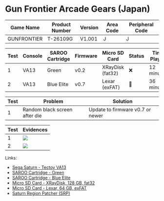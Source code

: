 # Gun Frontier Arcade Gears (Japan)

| Game Name   | Product Number | Version | Area Code | Peripheral Code |
| ----------- | -------------- | ------- | --------- | --------------- |
| GUNFRONTIER | T-26109G       | V1.001  | J         | J               |

| Test | Console | SAROO Cartridge | Firmware | Micro SD Card    | Status | Time Played |
| ---- | ------- | --------------- | -------- | ---------------- | ------ | ----------- |
| 1    | VA13    | Green           | v0.2     | XRayDisk (fat32) | :x:    | 12 minutes  |
| 2    | VA13    | Blue Elite      | v0.7     | Lexar (exFAT)    | :100:  | 36 minutes  |

| Test | Problem                       | Solution                         |
| ---- | ----------------------------- | -------------------------------- |
| 1    | Random black screen after die | Update to firmware v0.7 or newer |

| Test | Evidences                                                                                        |
| ---- | ------------------------------------------------------------------------------------------------ |
| 1    | [![](https://img.youtube.com/vi/PUDWZlP-9yQ/0.jpg)](https://www.youtube.com/watch?v=PUDWZlP-9yQ) |
| 2    | [![](https://img.youtube.com/vi/vPYzbKW3fvc/0.jpg)](https://www.youtube.com/watch?v=vPYzbKW3fvc) |

Links:

- [Sega Saturn - Tectoy VA13](../../../../Info/Consoles/VA13/README.md)
- [SAROO Cartridge - Green](../../../../Info/Cartridges/RetroGameParadiseStore/1.32F/README.md)
- [SAROO Cartridge - Blue Elite](../../../../Info/Cartridges/GuangzhouSanStarOnlineShop/1.6/README.md)
- [Micro SD Card - XRayDisk, 128 GB, fat32](../../../../Info/SdCards/XRayDisk/128GB/fat32/README.md)
- [Micro SD Card - Lexar, 64 GB, exFAT](../../../../Info/SdCards/Lexar/64GB/exfat/README.md)
- [Saturn Region Patcher (SRP)](https://segaxtreme.net/resources/saturn-region-patcher.81/download)
